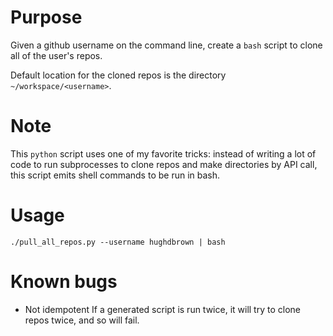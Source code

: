 # Purpose
Given a github username on the command line, create a `bash` script to clone all of the user's repos.

Default location for the cloned repos is the directory `~/workspace/<username>`.

# Note
This `python` script uses one of my favorite tricks: instead of writing a lot of code to run subprocesses to clone repos and make directories by
API call, this script emits shell commands to be run in bash.

# Usage
```
./pull_all_repos.py --username hughdbrown | bash
```

# Known bugs
- Not idempotent
If a generated script is run twice, it will try to clone repos twice, and so will fail.
